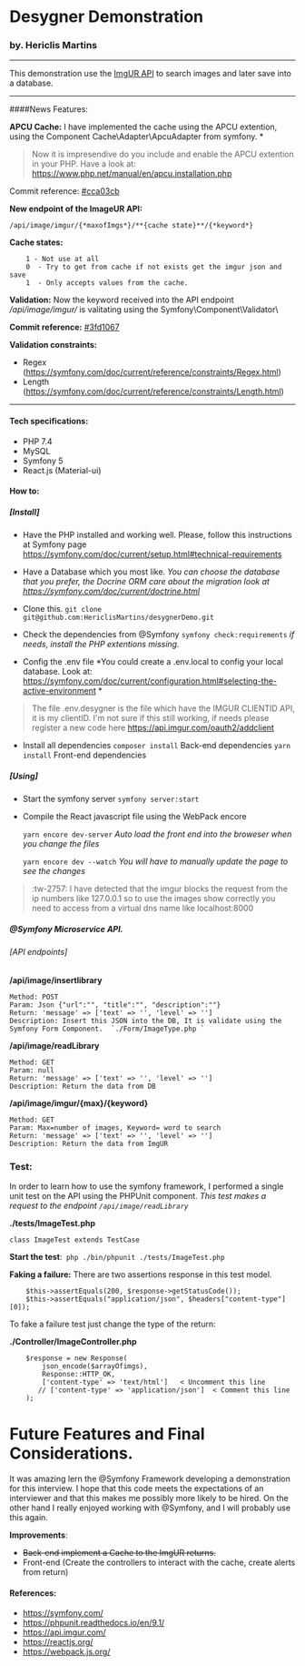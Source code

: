 # Desygner Demonstration 
### by. Hericlis Martins

------------
This demonstration use the <a href="https://api.imgur.com/">ImgUR API</a> to search images and later save into a database.

------------
####News Features:

**APCU Cache:**
I have implemented the cache using the APCU extention, using the Component Cache\Adapter\ApcuAdapter from symfony. *
> Now it is impresendive do you include and enable the APCU extention in your PHP.  Have a look at: https://www.php.net/manual/en/apcu.installation.php

Commit reference: [#cca03cb](https://github.com/HericlisMartins/desygnerDemo/commit/cca03cb9df557c96b81759d3c1f42af9784d1e04 "#cca03cb")

**New endpoint of the ImageUR API:**

	/api/image/imgur/{*maxofImgs*}/**{cache state}**/{*keyword*}

**Cache states:**

		1 - Not use at all
		0  - Try to get from cache if not exists get the imgur json and save
		1  - Only accepts values from the cache.


**Validation:**
Now the keyword received into the API endpoint */api/image/imgur/* is valitating using the Symfony\Component\Validator\ 

**Commit reference:** [#3fd1067](https://github.com/HericlisMartins/desygnerDemo/commit/3fd1067977f47d43123c4ecd3391b0158a9778c5 "#3fd1067")

**Validation constraints:**
- Regex  (https://symfony.com/doc/current/reference/constraints/Regex.html)
- Length (https://symfony.com/doc/current/reference/constraints/Length.html)


------------

#### Tech specifications:

- PHP 7.4
- MySQL
- Symfony 5
- React.js (Material-ui)

#### How to:

##### [Install]

- Have the PHP installed and working well. Please, follow this instructions at Symfony page https://symfony.com/doc/current/setup.html#technical-requirements

- Have a Database which you most like. 
*You can choose the database that you prefer, the Docrine ORM care about the migration look at https://symfony.com/doc/current/doctrine.html*

- Clone this.  `git clone git@github.com:HericlisMartins/desygnerDemo.git`

- Check the dependencies from @Symfony `symfony check:requirements` 
*if needs, install the PHP extentions missing.*

- Config the .env file
*You could create a .env.local to config your local database. Look at: https://symfony.com/doc/current/configuration.html#selecting-the-active-environment *
> The file .env.desygner is the file which have the IMGUR CLIENTID API, it is my clientID. I'm not sure if this still working, if needs please register a new code here https://api.imgur.com/oauth2/addclient

- Install all dependencies
`composer install` Back-end dependencies
`yarn install` Front-end dependencies

##### [Using]

- Start the symfony server `symfony server:start`

- Compile the React javascript file using the WebPack encore

	`yarn encore dev-server` *Auto load the front end into the broweser when you change the files*

	`yarn encore dev --watch`  *You will have to manually update the page to see the changes*

> :tw-2757: I have detected that the imgur  blocks the request from the ip numbers like 127.0.0.1 so to use the images show correctly you need to access from a virtual dns name like localhost:8000


##### @Symfony Microservice API.

###### [API endpoints]
**/api/image/insertlibrary**

	Method: POST
	Param: Json {"url":"", "title":"", "description":""}
	Return: 'message' => ['text' => '', 'level' => '']
	Description: Insert this JSON into the DB, It is validate using the Symfony Form Component.  `./Form/ImageType.php `

**/api/image/readLibrary**

	Method: GET 
	Param: null
	Return: 'message' => ['text' => '', 'level' => '']
	Description: Return the data from DB

**/api/image/imgur/{max}/{keyword}**

	Method: GET 
	Param: Max=number of images, Keyword= word to search
	Return: 'message' => ['text' => '', 'level' => '']
	Description: Return the data from ImgUR


### Test:
In order to learn how to use the symfony framework, I performed a single unit test on the API using the PHPUnit component. 
*This test makes a request to the endpoint  `/api/image/readLibrary`*

**./tests/ImageTest.php**

	class ImageTest extends TestCase

**Start the test**:` php ./bin/phpunit ./tests/ImageTest.php`

**Faking a failure:** 
There are two assertions response in this test model.

        $this->assertEquals(200, $response->getStatusCode());
        $this->assertEquals("application/json", $headers["content-type"][0]);

To fake a failure test just change the type of the return:

**./Controller/ImageController.php**

        $response = new Response(
            json_encode($arrayOfimgs),
            Response::HTTP_OK,
            ['content-type' => 'text/html']   < Uncomment this line
           // ['content-type' => 'application/json']  < Comment this line
        );


# Future Features and Final  Considerations.

It was amazing lern the @Symfony Framework developing a demonstration for this interview.
I hope that this code meets the expectations of an interviewer and that this makes me possibly more likely to be hired.
On the other hand I really enjoyed working with @Symfony, and I will probably use this again.

**Improvements**:

- ~~Back-end implement a Cache to the ImgUR returns.~~
- Front-end (Create the controllers to interact with the cache, create alerts from return)


#### References:

- https://symfony.com/
- https://phpunit.readthedocs.io/en/9.1/
- https://api.imgur.com/
- https://reactjs.org/
- https://webpack.js.org/

